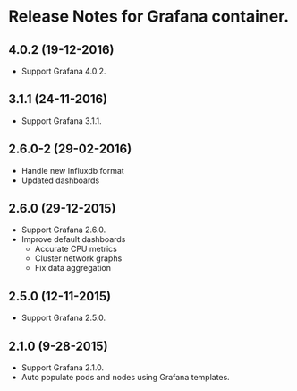 # Release Notes for Grafana container.

## 4.0.2 (19-12-2016)
- Support Grafana 4.0.2.

## 3.1.1 (24-11-2016)
- Support Grafana 3.1.1.

## 2.6.0-2 (29-02-2016)
- Handle new Influxdb format
- Updated dashboards

## 2.6.0 (29-12-2015)
- Support Grafana 2.6.0.
- Improve default dashboards
  - Accurate CPU metrics
  - Cluster network graphs
  - Fix data aggregation

## 2.5.0 (12-11-2015)
- Support Grafana 2.5.0.

## 2.1.0 (9-28-2015)
- Support Grafana 2.1.0.
- Auto populate pods and nodes using Grafana templates.
